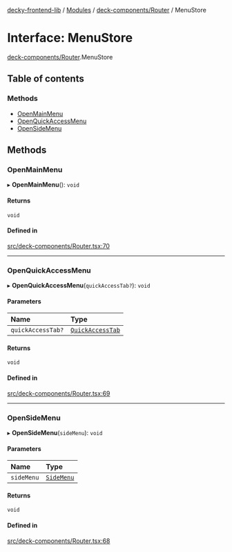 [decky-frontend-lib](../README.md) / [Modules](../modules.md) / [deck-components/Router](../modules/deck_components_Router.md) / MenuStore

# Interface: MenuStore

[deck-components/Router](../modules/deck_components_Router.md).MenuStore

## Table of contents

### Methods

- [OpenMainMenu](deck_components_Router.MenuStore.md#openmainmenu)
- [OpenQuickAccessMenu](deck_components_Router.MenuStore.md#openquickaccessmenu)
- [OpenSideMenu](deck_components_Router.MenuStore.md#opensidemenu)

## Methods

### OpenMainMenu

▸ **OpenMainMenu**(): `void`

#### Returns

`void`

#### Defined in

[src/deck-components/Router.tsx:70](https://github.com/SteamDeckHomebrew/decky-frontend-lib/blob/58b69f0/src/deck-components/Router.tsx#L70)

___

### OpenQuickAccessMenu

▸ **OpenQuickAccessMenu**(`quickAccessTab?`): `void`

#### Parameters

| Name | Type |
| :------ | :------ |
| `quickAccessTab?` | [`QuickAccessTab`](../enums/deck_components_Router.QuickAccessTab.md) |

#### Returns

`void`

#### Defined in

[src/deck-components/Router.tsx:69](https://github.com/SteamDeckHomebrew/decky-frontend-lib/blob/58b69f0/src/deck-components/Router.tsx#L69)

___

### OpenSideMenu

▸ **OpenSideMenu**(`sideMenu`): `void`

#### Parameters

| Name | Type |
| :------ | :------ |
| `sideMenu` | [`SideMenu`](../enums/deck_components_Router.SideMenu.md) |

#### Returns

`void`

#### Defined in

[src/deck-components/Router.tsx:68](https://github.com/SteamDeckHomebrew/decky-frontend-lib/blob/58b69f0/src/deck-components/Router.tsx#L68)

